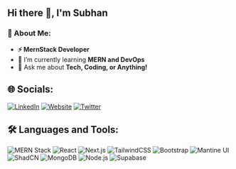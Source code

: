 ## Hi there 👋, I'm Subhan

### 🚀 About Me: 
 
  <ul>
    <li><strong>⚡ MernStack Developer</strong></li>
    <li>🌱 I’m currently learning <strong>MERN and DevOps</strong></li>
    <li>💬 Ask me about <strong>Tech, Coding, or Anything!</strong></li>
  </ul> 


## 🌐 Socials:
[![LinkedIn](https://img.shields.io/badge/LinkedIn-%230077B5.svg?style=for-the-badge&logo=linkedin&logoColor=white)](https://www.linkedin.com/in/subhan-nadeem-dev)
[![Website](https://img.shields.io/badge/Website-%2312100E.svg?style=for-the-badge&logo=web&logoColor=white)](https://subhan-nadeem-dev.vercel.app)
[![Twitter](https://img.shields.io/badge/Twitter-%231DA1F2.svg?style=for-the-badge&logo=twitter&logoColor=white)](https://x.com/subhanch1320?s=21)

## 🛠️ Languages and Tools:
![MERN Stack](https://img.shields.io/badge/MERN-Stack-%2361DAFB.svg?style=for-the-badge&logo=react&logoColor=white)
![React](https://img.shields.io/badge/React-%2361DAFB.svg?style=for-the-badge&logo=react&logoColor=white)
![Next.js](https://img.shields.io/badge/Next.js-%23000000.svg?style=for-the-badge&logo=next.js&logoColor=white)
![TailwindCSS](https://img.shields.io/badge/TailwindCSS-%2338B2AC.svg?style=for-the-badge&logo=tailwind-css&logoColor=white)
![Bootstrap](https://img.shields.io/badge/Bootstrap-%23563D7C.svg?style=for-the-badge&logo=bootstrap&logoColor=white)
![Mantine UI](https://img.shields.io/badge/Mantine%20UI-%23008CCE.svg?style=for-the-badge&logo=mantine&logoColor=white)
![ShadCN](https://img.shields.io/badge/ShadCN-%23E34F26.svg?style=for-the-badge)
![MongoDB](https://img.shields.io/badge/MongoDB-%2347A248.svg?style=for-the-badge&logo=mongodb&logoColor=white)
![Node.js](https://img.shields.io/badge/Node.js-%23339933.svg?style=for-the-badge&logo=node.js&logoColor=white)
![Supabase](https://img.shields.io/badge/Supabase-%2333B2A6.svg?style=for-the-badge&logo=supabase&logoColor=white)
